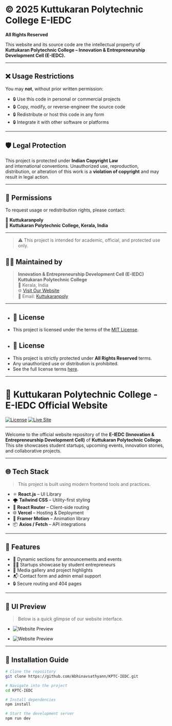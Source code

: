 # © 2025 Kuttukaran Polytechnic College E-IEDC  
**All Rights Reserved**

This website and its source code are the intellectual property of  
**Kuttukaran Polytechnic College – Innovation & Entrepreneurship Development Cell (E-IEDC).**

---

## ❌ Usage Restrictions

You may **not**, without prior written permission:

- 🔒 Use this code in personal or commercial projects  
- 🔒 Copy, modify, or reverse-engineer the source code  
- 🔒 Redistribute or host this code in any form  
- 🔒 Integrate it with other software or platforms  

---

## 🛡️ Legal Protection

This project is protected under **Indian Copyright Law**  
and international conventions. Unauthorized use, reproduction,  
distribution, or alteration of this work is a **violation of copyright** and may result in legal action.

---

## 📝 Permissions

To request usage or redistribution rights, please contact:

📧 **Kuttukaranpoly**  
📍 **Kuttukaran Polytechnic College, Kerala, India**

---

> ⚠️ This project is intended for academic, official, and protected use only.

## 👨‍💻 Maintained by

> **Innovation & Entrepreneurship Development Cell (E-IEDC)**  
> **Kuttukaran Polytechnic College**  
> 📍 Kerala, India  
> 🌐 [Visit Our Website](https://kptciedc.vercel.app/)  
> 📧 Email: [Kuttukaranpoly](mailto:)

---

- ## 📄 License
- This project is licensed under the terms of the [MIT License](./LICENSE.md).
+ ## 📄 License
+ This project is strictly protected under **All Rights Reserved** terms.  
+ Any unauthorized use or distribution is prohibited.  
+ See the full license terms [here](./LICENSE.md).

-------------------------------------

# 🚀 Kuttukaran Polytechnic College - E-IEDC Official Website

[![License](https://img.shields.io/github/license/Abhinavsathyann/KPTC-IEDC?style=flat-square)](https://github.com/Abhinavsathyann/KPTC-IEDC/tree/main?tab=License-1-ov-file)
[![Live Site](https://img.shields.io/badge/View%20Site-Live-green?style=flat-square&logo=vercel)](https://kptciedc.vercel.app/)

---

Welcome to the official website repository of the **E-IEDC (Innovation & Entrepreneurship Development Cell)** of **Kuttukaran Polytechnic College**. This site showcases student startups, upcoming events, innovation stories, and collaborative projects.

---

## 🌐 Tech Stack

> This project is built using modern frontend tools and practices.

- ⚛️ **React.js** – UI Library  
- 🌪 **Tailwind CSS** – Utility-first styling  
- 🔀 **React Router** – Client-side routing  
- 🌐 **Vercel** – Hosting & Deployment  
- 🧩 **Framer Motion** – Animation library  
- 📦 **Axios / Fetch** – API integrations

---

## 🧠 Features

- 📰 Dynamic sections for announcements and events  
- 🧑‍🎓 Startups showcase by student entrepreneurs  
- 📸 Media gallery and project highlights  
- 📬 Contact form and admin email support  
- 🔒 Secure routing and 404 pages

---

## 📸 UI Preview

> Below is a quick glimpse of our website interface.

- ![Website Preview](https://kptciedc.vercel.app/)
+ ![Website Preview](https://github.com/Abhinavsathyann/KPTC-IEDC/blob/main/public/preview.jpg?raw=true)

---

## 🚧 Installation Guide

```bash
# Clone the repository
git clone https://github.com/Abhinavsathyann/KPTC-IEDC.git

# Navigate into the project
cd KPTC-IEDC

# Install dependencies
npm install

# Start the development server
npm run dev
